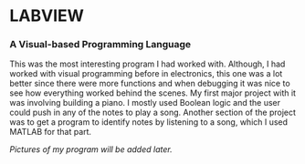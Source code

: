 # LABVIEW
### A Visual-based Programming Language

This was the most interesting program I had worked with. Although, I had worked with visual programming before in electronics, this one was a lot better since there were more functions and when debugging it was nice to see how everything worked behind the scenes. My first major project with it was involving building a piano. I mostly used Boolean logic and the user could push in any of the notes to play a song. Another section of the project was to get a program to identify notes by listening to a song, which I used MATLAB for that part.

_Pictures of my program will be added later._
